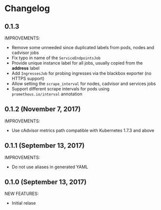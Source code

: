 # Changelog

## 0.1.3

IMPROVEMENTS:

- Remove some unneeded since duplicated labels from pods, nodes and cadvisor jobs
- Fix typo in name of the `ServiceEndpointsJob`
- Provide unique instance label for all jobs, usually copied from the __address__ label
- Add `IngressesJob` for probing ingresses via the blackbox exporter (no HTTPS support)
- Allow setting the `scrape_interval` for nodes, cadvisor and services jobs
- Support different scrape intervals for pods using `prometheus.io/interval` annotation

## 0.1.2 (November 7, 2017)

IMPROVEMENTS:

- Use cAdvisor metrics path compatible with Kubernetes 1.7.3 and above

## 0.1.1 (September 13, 2017)

IMPROVEMENTS:

- Do not use aliases in generated YAML

## 0.1.0 (September 13, 2017)

NEW FEATURES:

- Initial relase
